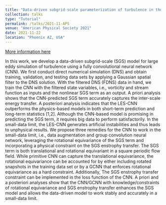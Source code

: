 ```yaml
---
title: "Data-driven subgrid-scale parameterization of turbulence in the small-data limit"
collection: talks
type: "Tutorial"
permalink: /talks/2021-11-APS
venue: "American Physical Society 2021"
date: 2021-11-22
location: "Phoenix AZ, USA"
---
```


[More information here](https://www.apsdfd2021.org/)

In this work, we develop a data-driven subgrid-scale (SGS) model for large eddy simulation of turbulence using a fully convolutional neural network (CNN). We first conduct direct numerical simulation (DNS) and obtain training, validation, and testing data sets by applying a Gaussian spatial filter to the DNS solution. With the filtered DNS (FDNS) data in hand, we train the CNN with the filtered state variables, i.e., vorticity and stream function as inputs and the nonlinear SGS term as an output. A priori analysis shows that the CNN-predicted SGS term accurately captures the inter-scale energy transfer. A posteriori analysis indicates that the LES-CNN outperforms the physics-based models in both short-term prediction and long-term statistics [1,2]. Although the CNN-based model is promising in predicting the SGS term, it requires big data to perform satisfactorily. In the small-data limit, the LES-CNN generates artificial instabilities and thus leads to unphysical results. We propose three remedies for the CNN to work in the small-data limit, i.e., data augmentation and group convolution neural network, leveraging the rotational equivariance of the SGS term and incorporating a physical constraint on the SGS enstrophy transfer. The SGS term is both translational and rotational equivariant in a square periodic flow field. While primitive CNN can capture the translational equivariance, the rotational equivariance can be accounted for by either including rotated snapshots in the training data set or by a GCNN that enforces rotational equivariance as a hard constraint. Additionally, The SGS enstrophy transfer constraint can be implemented in the loss function of the CNN. A priori and a posteriori analyses show that the CNN/GCNN with knowledge/constraints of rotational equivariance and SGS enstrophy transfer enhances the SGS model and allows the data-driven model to work stably and accurately in a small-data limit. 
